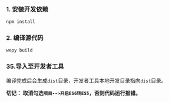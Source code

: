 ### 1. 安装开发依赖
```bash
npm install
```

### 2. 编译源代码
```bash
wepy build
```

### 35.导入至开发者工具

编译完成后会生成`dist`目录，开发者工具本地开发目录指向`dist`目录。

**切记： 取消勾选`项目-->开启ES6转ES5`，否则代码运行报错。**


